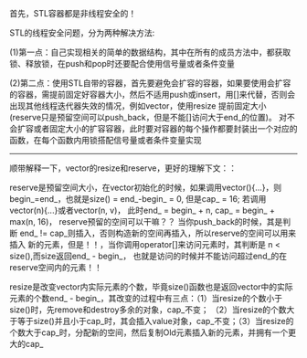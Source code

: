 首先，STL容器都是非线程安全的！

STL的线程安全问题，分为两种解决方法:

(1)第一点：自己实现相关的简单的数据结构，其中在所有的成员方法中，都获取锁、释放锁，在push和pop时还要配合使用信号量或者条件变量

(2)第二点：使用STL自带的容器，首先要避免会扩容的容器，如果要使用会扩容的容器，需提前固定好容器大小，然后不适用push或insert，用[]来代替，否则会出现其他线程迭代器失效的情况，例如vector，使用resize
提前固定大小(reserve只是预留空间可以push_back，但是不能[]访问大于end_的位置)。
对不会扩容或者固定大小的扩容容器，此时要对容器的每个操作都要封装出一个对应的函数，在每个函数内用锁搭配信号量或者条件变量实现

----------

顺带解释一下，vector的resize和reserve，更好的理解下文：：

reserve是预留空间大小，在vector初始化的时候，如果调用vector(){...}，则begin_=end_，也就是size() = end_-begin_ = 0, 但是cap_ = 16; 若调用vector(n){...}或者vector(n, v)，
此时end_ = begin_ + n, cap_ = begin_ + max(n, 16)， reserve预留的空间可以干嘛？？ 当你push_back的时候，其是判断 end_ != cap_则插入，否则构造新的空间再插入，所以reserve的空间可以用来插入
新的元素，但是！！，当你调用operator[]来访问元素时，其判断是 n < size(),而size返回end_ - begin_， 也就是访问的时候并不能访问超过end_的在reserve空间内的元素！！

resize是改变vector内实际元素的个数，毕竟size()函数也是返回vector中的实际元素的个数end_ - begin_，其改变的过程中有三点：（1）当resize的个数小于size()时，先remove和destroy多余的对象，cap_不变；
（2）当resize的个数大于等于size()并且小于cap_时，其会插入value对象，cap_不变；（3）当resize的个数大于cap_时，分配新的空间，然后复制Old元素插入新的元素，并拥有一个更大的cap_
